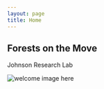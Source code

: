 ```yaml
---
layout: page
title: Home
---
```


## Forests on the Move
Johnson Research Lab

![welcome image here](https://github.com/TreelineScience/TreelineScience.github.io/blob/master/DSC_0174.JPG)
